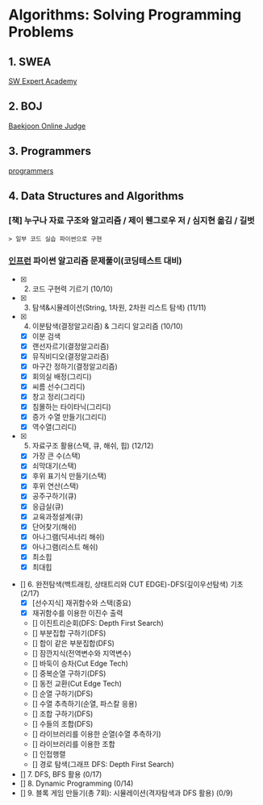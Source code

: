# Algorithms: Solving Programming Problems

## 1. SWEA

[SW Expert Academy](https://swexpertacademy.com/main/code/problem/problemList.do)

## 2. BOJ

[Baekjoon Online Judge](https://www.acmicpc.net/)

## 3. Programmers

[programmers](https://programmers.co.kr/learn/challenges)

## 4. Data Structures and Algorithms

### [책] 누구나 자료 구조와 알고리즘 / 제이 웬그로우 저 / 심지현 옮김 / 길벗

    > 일부 코드 실습 파이썬으로 구현

### [인프런](https://www.inflearn.com/course/파이썬-알고리즘-문제풀이-코딩테스트/dashboard) 파이썬 알고리즘 문제풀이(코딩테스트 대비)

- [X] 2. 코드 구현력 기르기 (10/10)
- [X] 3. 탐색&시뮬레이션(String, 1차원, 2차원 리스트 탐색) (11/11)
- [X] 4. 이분탐색(결정알고리즘) & 그리디 알고리즘 (10/10)
    - [X] 이분 검색
    - [X] 랜선자르기(결정알고리즘)
    - [X] 뮤직비디오(결정알고리즘)
    - [X] 마구간 정하기(결정알고리즘)
    - [X] 회의실 배정(그리디)
    - [X] 씨름 선수(그리디)
    - [X] 창고 정리(그리디)
    - [X] 침몰하는 타이타닉(그리디)
    - [X] 증가 수열 만들기(그리디)
    - [X] 역수열(그리디)
- [X] 5. 자료구조 활용(스택, 큐, 해쉬, 힙) (12/12)
    - [X] 가장 큰 수(스택)
    - [X] 쇠막대기(스택)
    - [X] 후위 표기식 만들기(스택)
    - [X] 후위 연산(스택)
    - [X] 공주구하기(큐)
    - [X] 응급실(큐)
    - [X] 교육과정설계(큐)
    - [X] 단어찾기(해쉬)
    - [X] 아나그램(딕셔너리 해쉬)
    - [X] 아나그램(리스트 해쉬)
    - [X] 최소힙
    - [X] 최대힙
- [] 6. 완전탐색(백트래킹, 상태트리와 CUT EDGE)-DFS(깊이우선탐색) 기초 (2/17)
    - [X] [선수지식] 재귀함수와 스택(중요)
    - [X] 재귀함수를 이용한 이진수 출력
    - [] 이진트리순회(DFS: Depth First Search)
    - [] 부분집합 구하기(DFS)
    - [] 합이 같은 부분집합(DFS)
    - [] 잠깐지식(전역변수와 지역변수)
    - [] 바둑이 승차(Cut Edge Tech)
    - [] 중복순열 구하기(DFS)
    - [] 동전 교환(Cut Edge Tech)
    - [] 순열 구하기(DFS)
    - [] 수열 추측하기(순열, 파스칼 응용)
    - [] 조합 구하기(DFS)
    - [] 수들의 조합(DFS)
    - [] 라이브러리를 이용한 순열(수열 추측하기)
    - [] 라이브러리를 이용한 조합
    - [] 인접행렬
    - [] 경로 탐색(그래프 DFS: Depth First Search)
- [] 7. DFS, BFS 활용 (0/17)
- [] 8. Dynamic Programming (0/14)
- [] 9. 블록 게임 만들기(총 7회): 시뮬레이션(격자탐색과 DFS 활용) (0/9)